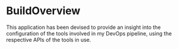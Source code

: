 # BuildOverview

This application has been devised to provide an insight into the configuration of the tools involved in my DevOps pipeline, using the respective APIs of the tools in use.
